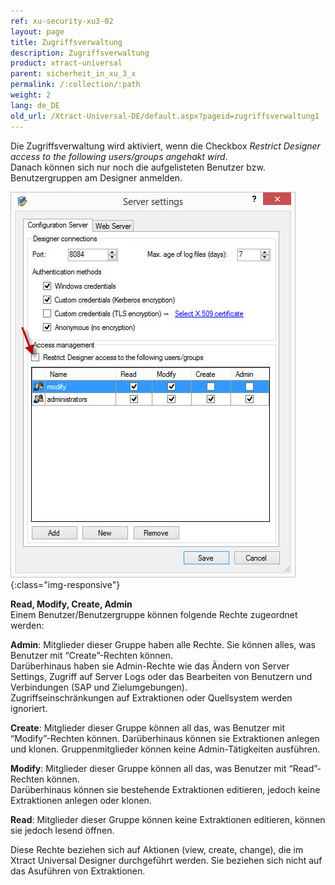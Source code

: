 ```yaml
---
ref: xu-security-xu3-02
layout: page
title: Zugriffsverwaltung
description: Zugriffsverwaltung
product: xtract-universal
parent: sicherheit_in_xu_3_x
permalink: /:collection/:path
weight: 2
lang: de_DE
old_url: /Xtract-Universal-DE/default.aspx?pageid=zugriffsverwaltung1
---
```


Die Zugriffsverwaltung wird aktiviert, wenn die Checkbox *Restrict Designer access to the following users/groups angehakt wird*.<br>
Danach können sich nur noch die aufgelisteten Benutzer bzw. Benutzergruppen am Designer anmelden.

![Server-Settings_](/img/content/Server-Settings_.jpg){:class="img-responsive"}

**Read, Modify, Create, Admin**<br>
Einem Benutzer/Benutzergruppe können folgende Rechte zugeordnet werden:

**Admin**: Mitglieder dieser Gruppe haben alle Rechte. Sie können alles, was Benutzer mit “Create”-Rechten können.<br>
Darüberhinaus haben sie Admin-Rechte wie das Ändern von Server Settings, Zugriff auf Server Logs oder das Bearbeiten von Benutzern und Verbindungen (SAP und Zielumgebungen). <br>Zugriffseinschränkungen auf Extraktionen oder Quellsystem werden ignoriert.

**Create**: Mitglieder dieser Gruppe können all das, was Benutzer mit “Modify”-Rechten können. 
Darüberhinaus können sie Extraktionen anlegen und klonen. Gruppenmitglieder können keine Admin-Tätigkeiten ausführen.

**Modify**: Mitglieder dieser Gruppe können all das, was Benutzer mit “Read”-Rechten können.<br>
Darüberhinaus können sie bestehende Extraktionen editieren, jedoch keine Extraktionen anlegen oder klonen. 

**Read**: Mitglieder dieser Gruppe können keine Extraktionen editieren, können sie jedoch lesend öffnen.

Diese Rechte beziehen sich auf Aktionen (view, create, change), die im Xtract Universal Designer durchgeführt werden. Sie beziehen sich nicht auf das Asuführen von Extraktionen.